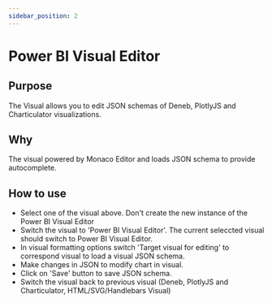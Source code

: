 ```yaml
---
sidebar_position: 2
---
```


# Power BI Visual Editor

## Purpose

The Visual allows you to edit JSON schemas of Deneb, PlotlyJS and Charticulator visualizations.

## Why

The visual powered by Monaco Editor and loads JSON schema to provide autocomplete.

## How to use

* Select one of the visual above. Don't create the new instance of the Power BI Visual Editor
* Switch the visual to 'Power BI Visual Editor'. The current seleccted visual should switch to Power BI Visual Editor.
* In visual formatting options switch 'Target visual for editing' to correspond visual to load a visual JSON schema.
* Make changes in JSON to modify chart in visual.
* Click on 'Save' button to save JSON schema.
* Switch the visual back to previous visual (Deneb, PlotlyJS and Charticulator, HTML/SVG/Handlebars Visual)
